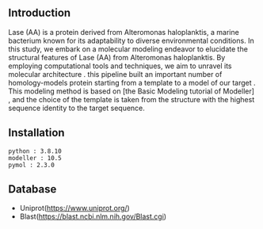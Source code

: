 ## Introduction
Lase (AA) is a protein derived from Alteromonas haloplanktis, a marine bacterium known for its adaptability to diverse environmental conditions. In this study, we embark on a molecular modeling endeavor to elucidate the structural features of Lase (AA) from Alteromonas haloplanktis. By employing computational tools and techniques, we aim to unravel its molecular architecture . this pipeline built an important number of homology-models protein starting from a template to a model of our target . This modeling method is based on [the Basic Modeling tutorial of Modeller] , and the choice of the template is taken from the structure with the highest sequence identity to the target sequence.
## Installation
```
python : 3.8.10
modeller : 10.5
pymol : 2.3.0
```
## Database 
- Uniprot(https://www.uniprot.org/)
- Blast(https://blast.ncbi.nlm.nih.gov/Blast.cgi)
